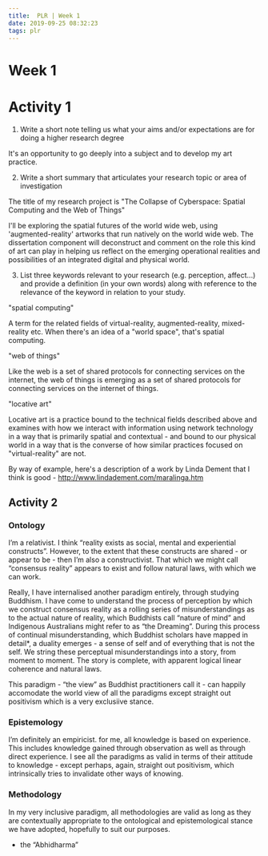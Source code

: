 ```yaml
---
title:  PLR | Week 1
date: 2019-09-25 08:32:23
tags: plr
---
```


# Week 1

# Activity 1

1. Write a short note telling us what your aims and/or expectations are for doing a higher research degree

It's an opportunity to go deeply into a subject and to develop my art practice.

2. Write a short summary that articulates your research topic or area of investigation

The title of my research project is "The Collapse of Cyberspace: Spatial Computing and the Web of Things"

I'll be exploring the spatial futures of the world wide web, using 'augmented-reality' artworks that run natively on the world wide web. The dissertation component will deconstruct and comment on the role this kind of art can play in helping us reflect on the emerging operational realities and possibilities of an integrated digital and physical world.

3. List three keywords relevant to your research (e.g. perception, affect...) and provide a definition (in your own words) along with reference to the relevance of the keyword in relation to your study.

"spatial computing"

A term for the related fields of virtual-reality, augmented-reality, mixed-reality etc. When there's an idea of a "world space", that's spatial computing.

"web of things"

Like the web is a set of shared protocols for connecting services on the internet, the web of things is emerging as a set of shared protocols for connecting services on the internet of things.

"locative art"

Locative art is a practice bound to the technical fields described above and examines with how we interact with information using network technology in a way that is primarily spatial and contextual - and bound to our physical world in a way that is the converse of how similar practices focused on "virtual-reality" are not.

By way of example, here's a description of a work by Linda Dement that I think is good - http://www.lindadement.com/maralinga.htm

## Activity 2

### Ontology

I’m a relativist. I think “reality exists as social, mental and experiential constructs”. However, to the extent that these constructs are shared - or appear to be - then I’m also a constructivist. That which we might call “consensus reality” appears to exist and follow natural laws, with which we can work.

Really, I have internalised another paradigm entirely, through studying Buddhism. I have come to understand the process of perception by which we construct consensus reality as a rolling series of misunderstandings as to the actual nature of reality, which Buddhists call “nature of mind” and Indigenous Australians might refer to as “the Dreaming”. During this process of continual misunderstanding, which Buddhist scholars have mapped in detail*, a duality emerges - a sense of self and of everything that is not the self. We string these perceptual misunderstandings into a story, from moment to moment. The story is complete, with apparent logical linear coherence and natural laws.

This paradigm - “the view” as Buddhist practitioners call it - can happily accomodate the world view of all the paradigms except straight out positivism which is a very exclusiive stance.

### Epistemology

I’m definitely an empiricist. for me, all knowledge is based on experience. This includes knowledge gained through observation as well as through direct experience. I see all the paradigms as valid in terms of their attitude to knowledge - except perhaps, again, straight out positivism, which intrinsically tries to invalidate other ways of knowing.

### Methodology

In my very inclusive paradigm, all methodologies are valid as long as they are contextually appropriate to the ontological and epistemological stance we have adopted, hopefully to suit our purposes.

* the “Abhidharma”